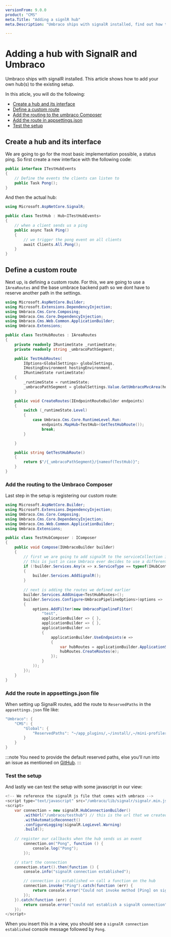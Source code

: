 ```yaml
---
versionFrom: 9.0.0
product: "CMS"
meta.Title: "Adding a signlR hub"
meta.Description: "Umbraco ships with signalR installed, find out how to add your own hub(s) to the existing setup"

---
```


# Adding a hub with SignalR and Umbraco

Umbraco ships with signalR installed. This article shows how to add your own hub(s) to the existing setup.

In this aticle, you will do the following:

- [Create a hub and its interface](#create-a-hub-and-its-interface)
- [Define a custom route](#define-a-custom-route)
- [Add the routing to the umbraco Composer](#add-the-routing-to-the-umbraco-composer)
- [Add the route in appsettings.json](#add-the-route-in-appsettingsjson-file)
- [Test the setup](#test-the-setup)

## Create a hub and its interface

We are going to go for the most basic implementation possible, a status ping. So first create a new interface with the following code:

```csharp
public interface ITestHubEvents
{
    // Define the events the clients can listen to
    public Task Pong();
}
```

And then the actual hub:

```csharp
using Microsoft.AspNetCore.SignalR;

public class TestHub : Hub<ITestHubEvents>
{
    // when a client sends us a ping
    public async Task Ping()
    {
        // we trigger the pong event on all clients
        await Clients.All.Pong();
    }
}
```

## Define a custom route

Next up, is defining a custom route. For this, we are going to use a `IAreaRoutes` and the base umbrace backend path so we dont have to reserve another path in the settings.

```csharp
using Microsoft.AspNetCore.Builder;
using Microsoft.Extensions.DependencyInjection;
using Umbraco.Cms.Core.Composing;
using Umbraco.Cms.Core.DependencyInjection;
using Umbraco.Cms.Web.Common.ApplicationBuilder;
using Umbraco.Extensions;

public class TestHubRoutes : IAreaRoutes
{
    private readonly IRuntimeState _runtimeState;
    private readonly string _umbracoPathSegment;

    public TestHubRoutes(
        IOptions<GlobalSettings> globalSettings,
        IHostingEnvironment hostingEnvironment,
        IRuntimeState runtimeState)
    {
        _runtimeState = runtimeState;
        _umbracoPathSegment = globalSettings.Value.GetUmbracoMvcArea(hostingEnvironment);
    }

    public void CreateRoutes(IEndpointRouteBuilder endpoints)
    {
        switch (_runtimeState.Level)
        {
            case Umbraco.Cms.Core.RuntimeLevel.Run:
                endpoints.MapHub<TestHub>(GetTestHubRoute());
                break;
        }

    }

    public string GetTestHubRoute()
    {
        return $"/{_umbracoPathSegment}/{nameof(TestHub)}";
    }
}
```

### Add the routing to the Umbraco Composer

Last step in the setup is registering our custom route:

```csharp
using Microsoft.AspNetCore.Builder;
using Microsoft.Extensions.DependencyInjection;
using Umbraco.Cms.Core.Composing;
using Umbraco.Cms.Core.DependencyInjection;
using Umbraco.Cms.Web.Common.ApplicationBuilder;
using Umbraco.Extensions;

public class TestHubComposer : IComposer
{
    public void Compose(IUmbracoBuilder builder)
    {
        // first we are going to add signalR to the serviceCollection if no hubs have been added yet
        // this is just in case Umbraco ever decides to use a different technology
        if (!builder.Services.Any(x => x.ServiceType == typeof(IHubContext<>)))
        {
            builder.Services.AddSignalR();
        }
        
        // next is adding the routes we defined earlier
        builder.Services.AddUnique<TestHubRoutes>();
        builder.Services.Configure<UmbracoPipelineOptions>(options =>
        {
            options.AddFilter(new UmbracoPipelineFilter(
                "test",
                applicationBuilder => { },
                applicationBuilder => { },
                applicationBuilder =>
                {
                    applicationBuilder.UseEndpoints(e =>
                    {
                        var hubRoutes = applicationBuilder.ApplicationServices.GetRequiredService<TestHubRoutes>();
                        hubRoutes.CreateRoutes(e);
                    });
                }
            ));
        });
    }
}
```

### Add the route in appsettings.json file

When setting up SignalR routes, add the route to `ReservedPaths` in the `appsettings.json` file like:

```cs
"Umbraco": {
    "CMS": {
        "Global": {
            "ReservedPaths": "~/app_plugins/,~/install/,~/mini-profiler-resources/,~/umbraco/,~/umbraco/testhub/,"
        }
    }
}
```

:::note
You need to provide the default reserved paths, else you'll run into an issue as mentioned on [GitHub](https://github.com/umbraco/Umbraco-CMS/issues/12965).
:::

### Test the setup

And lastly we can test the setup with some javascript in our view:

```cs
<!-- We reference the signalR js file that comes with umbraco -->
<script type="text/javascript" src="/umbraco/lib/signalr/signalr.min.js"></script>
<script>
    var connection = new signalR.HubConnectionBuilder()
        .withUrl("/umbraco/testhub") // this is the url that we created in the routing `TestHubRoutes.GetTestHubRoute()`
        .withAutomaticReconnect()
        .configureLogging(signalR.LogLevel.Warning)
        .build();
    
    // register our callbacks when the hub sends us an event
        connection.on("Pong", function () {
            console.log("Pong");
        });

    // start the connection
    connection.start().then(function () {
        console.info("signalR connection established");

        // connection is established => call a function on the hub
        connection.invoke("Ping").catch(function (err) {
            return console.error("Could not invoke method [Ping] on signalR connection", err.toString());
        });
    }).catch(function (err) {
        return console.error("could not establish a signalR connection", err.toString());
    });
</script>
```

When you insert this in a view, you should see a `signalR connection established` console message followed by `Pong`.
